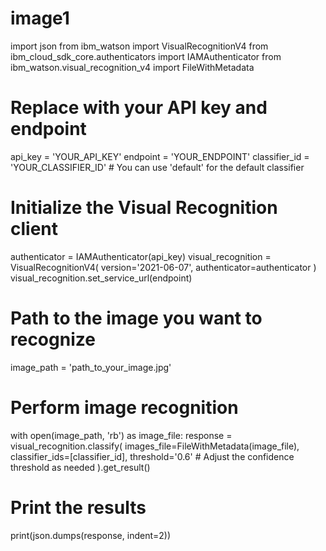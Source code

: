 # image1
import json
from ibm_watson import VisualRecognitionV4
from ibm_cloud_sdk_core.authenticators import IAMAuthenticator
from ibm_watson.visual_recognition_v4 import FileWithMetadata

# Replace with your API key and endpoint
api_key = 'YOUR_API_KEY'
endpoint = 'YOUR_ENDPOINT'
classifier_id = 'YOUR_CLASSIFIER_ID'  # You can use 'default' for the default classifier

# Initialize the Visual Recognition client
authenticator = IAMAuthenticator(api_key)
visual_recognition = VisualRecognitionV4(
    version='2021-06-07',
    authenticator=authenticator
)
visual_recognition.set_service_url(endpoint)

# Path to the image you want to recognize
image_path = 'path_to_your_image.jpg'

# Perform image recognition
with open(image_path, 'rb') as image_file:
    response = visual_recognition.classify(
        images_file=FileWithMetadata(image_file),
        classifier_ids=[classifier_id],
        threshold='0.6'  # Adjust the confidence threshold as needed
    ).get_result()

# Print the results
print(json.dumps(response, indent=2))
